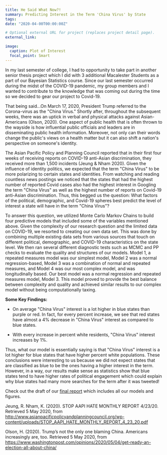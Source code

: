 ```yaml
---
title: He Said What Now?!
summary: Predicting Interest in the Term 'China Virus' by State
tags:
date: "2020-04-00T00:00:00Z"

# Optional external URL for project (replaces project detail page).
external_link: 

image:
  caption: Plot of Interest
  focal_point: Smart
---
```



In my last semester of college, I had to opportunity to take part in another senior thesis project which I did with 3 additional Macalester Students as a part of our Bayesian Statistics course. Since our last semester occurred during the midst of the COVID-19 pandemic, my group members and I wanted to contribute to the knowledge that was coming out during the time so we decided to gear our project to Covid-19. 

That being said...On March 17, 2020, President Trump referred to the Corona-virus as the "China Virus." Shortly after, throughout the subsequent weeks, there was an uptick in verbal and physical attacks against Asian-Americans (Olson, 2020). One aspect of public health that is often thrown to the wayside is how influential public officials and leaders are in disseminating public health information. Moreover, not only can their words change the public's views on a health matter but it can also shift a nation's perspective on someone's identity. 

The Asian Pacific Policy and Planning Council reported that in their first four weeks of receiving reports on COVID-19 anti-Asian discrimination, they received more than 1,500 incidents (Jeung & Nham 2020). Given the influence of identity politics, we expected that the term "China Virus" to be more polarizing to certain states and identities. From watching and reading countless news postings we noticed that the states that had the highest number of reported Covid cases also had the highest interest in Googling the term "China Virus" as well as the highest number of reports on Covid-19 anti-Asian discrimination. Thus, this begged us the question: What factors of the political, demographic, and Covid-19 spheres best predict the level of interest a state will have in the term "China Virus"? 

To answer this question, we utilized Monte Carlo Markov Chains to build four predictive models that included some of the variables mentioned above. Given the complexity of our research question and the limited data on COVID-19, we resorted to creating our own data set. This was done by combining multiple existing data sets from various sources that touch on different political, demographic, and COVID-19 characteristics on the state level. We then ran several different diagnostic tests such as MCMC and PP checks to evaluate the quality and structures of our models. Model 1, a repeated measures model was our simplest model, Model 2 was a normal regression-based, Model 3 was a combination of normal and repeated measures, and Model 4 was our most complex model, and was longitudinally based. Our best model was a normal regression and repeated measures model, Model 3. This model proved to provide the best balance between complexity and quality and achieved similar results to our complex model without being computationally taxing. 


**Some Key Findings:**


- On average "China Virus" interest is a lot higher in blue states than purple or red. In fact, for every percent increase, we see that red states have almost a 4% decrease in "China Virus" interest as compared to blue states.

- With every increase in percent white residents, "China Virus" interest increases by 1%.


Thus, what our model is essentially saying is that "China Virus" interest is a lot higher for blue states that have higher percent white populations. These conclusions were interesting to us because we did not expect states that are classified as blue to be the ones having a higher interest in the term. However, in a way, our results make sense as statistics show that blue states tend to have higher rates of political engagement which could explain why blue states had many more searches for the term after it was tweeted!




Check out the draft of our [final report](Final-Draft.html) which includes all our models and figures.







Jeung, R. Nham, K. (2020). STOP AAPI HATE MONTHLY REPORT 4/23/20. Retrieved 5 May 2020, from http://www.asianpacificpolicyandplanningcouncil.org/wp-content/uploads/STOP_AAPI_HATE_MONTHLY_REPORT_4_23_20.pdf

Olson, H. (2020). Trump’s not the only one blaming China. Americans increasingly are, too. Retrieved 5 May 2020, from https://www.washingtonpost.com/opinions/2020/05/04/get-ready-an-election-all-about-china/
